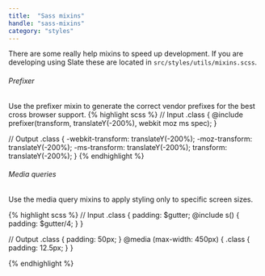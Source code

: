 ```yaml
---
title:  "Sass mixins"
handle: "sass-mixins"
category: "styles"
---
```

There are some really help mixins to speed up development. If you are developing using Slate these are located in `src/styles/utils/mixins.scss`.

###### Prefixer
Use the prefixer mixin to generate the correct vendor prefixes for the best cross browser support.
{% highlight scss %}
// Input
.class {
  @include prefixer(transform, translateY(-200%), webkit moz ms spec);
}

// Output
.class {
  -webkit-transform: translateY(-200%);
  -moz-transform: translateY(-200%);
  -ms-transform: translateY(-200%);
  transform: translateY(-200%);
}
{% endhighlight %}

###### Media queries
Use the media query mixins to apply styling only to specific screen sizes.

{% highlight scss %}
// Input
.class {
  padding: $gutter;
  @include s() {
    padding: $gutter/4;
  }
}

// Output
.class {
  padding: 50px;
}
@media (max-width: 450px) {
  .class {
    padding: 12.5px;
  }
}

{% endhighlight %}
